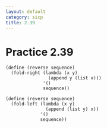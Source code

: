 ```yaml
---
layout: default
category: sicp
title: 2.39
---
```


# Practice 2.39

    (define (reverse sequence)
      (fold-right (lambda (x y)
                    (append y (list x)))
                  '()
                  sequence))

    (define (reverse sequence)
      (fold-left (lambda (x y)
                   (append (list y) x))
                 '()
                 sequence))
        